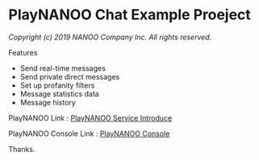 # PlayNANOO Chat Example Proeject
_Copyright (c) 2019 NANOO Company Inc. All rights reserved._

Features

* Send real-time messages
* Send private direct messages
* Set up profanity filters 
* Message statistics data
* Message history

PlayNANOO Link : [PlayNANOO Service Introduce](https://www.playnanoo.com)

PlayNANOO Console Link : [PlayNANOO Console](https://console.playnanoo.com)
 
Thanks.
